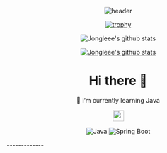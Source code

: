 
<div align="center">

![header](https://capsule-render.vercel.app/api?type=waving&color=4d4c99&height=180&section=header&text=Jonglee&fontSize=90&fontColor=111133&animation=twinkling&fontAlignY=38&desc=Lee%20GilJong&descAlignY=56&descAlign=62)

</div>


<!-- - 🔭 I’m currently working on ...
- 👯 I’m looking to collaborate on ...
- 🤔 I’m looking for help with ...
- 💬 Ask me about ...
- 📫 How to reach me: ...
- 😄 Pronouns: ...
- ⚡ Fun fact: ... -->

<div align="center">

[![trophy](https://github-profile-trophy.vercel.app/?username=Jongleee&theme=dracula&row=1&column=5)](https://github.com/ryo-ma/github-profile-trophy)

![Jongleee's github stats](https://github-readme-stats.vercel.app/api?username=Jongleee&show_icons=true&theme=radical)

 [![Jongleee's github stats](https://github-readme-stats.vercel.app/api/top-langs/?username=Jongleee&show_icons=true&hide_border=true&title_color=004386&icon_color=004386&theme=radical)](https://github.com/Jongleee)	



</div>

<div align="center">


# Hi there 👋

 🌱 I’m currently learning Java
 
</div>
     <div class="media"align="center">
	<a href="https://velog.io/@jongleee/"><img src="https://img.shields.io/badge/Velog-11B48A?style=flat&logo=Vimeo&logoColor=white" height="25px;"/></a>
 
  
![Java](https://img.shields.io/badge/Java-ED8B00?style=for-the-badge&logo=java&logoColor=white)
![Spring Boot](https://img.shields.io/badge/Spring_Boot-F2F4F9?style=for-the-badge&logo=spring-boot)
   </div>
<div>
-------------


